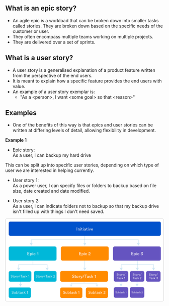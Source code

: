 ## What is an epic story?
- An agile epic is a workload that can be broken down into smaller tasks called stories. They are broken down based on the specific needs of the customer or user.
- They often encompass multiple teams working on multiple projects.
- They are delivered over a set of sprints.

## What is a user story?
- A user story is a generalised explanation of a product feature written from the perspective of the end users.
- It is meant to explain how a specific feature provides the end users with value.
- An example of a user story exemplar is:
    - "As a \<person>, I want \<some goal> so that \<reason>"

## Examples
- One of the benefits of this way is that epics and user stories can be written at differing levels of detail, allowing flexibility in development.

**Example 1**
- Epic story:  
As a user, I can backup my hard drive

This can be split up into specific user stories, depending on which type of user we are interested in helping currently.

- User story 1:  
As a power user, I can specify files or folders to backup based on file size, date created and date modified.

- User story 2:  
As a user, I can indicate folders not to backup so that my backup drive isn't filled up with things I don't need saved.


![How they relate](images/1.png)